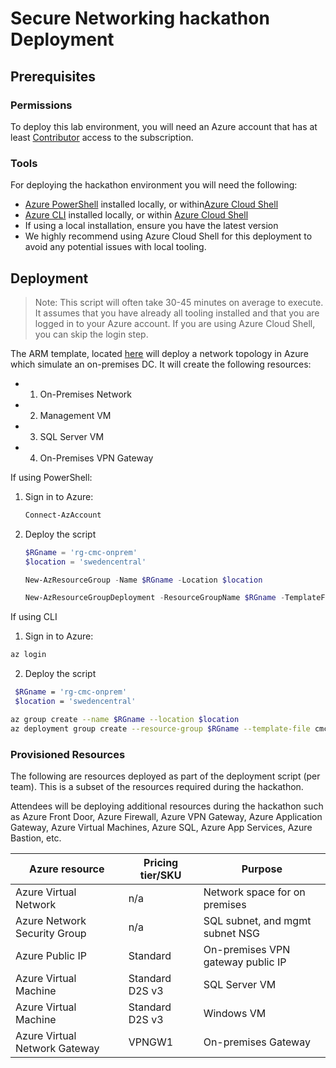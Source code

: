 # Secure Networking hackathon Deployment

## Prerequisites

### Permissions

To deploy this lab environment, you will need an Azure account that has at least [Contributor](https://docs.microsoft.com/azure/role-based-access-control/built-in-roles#contributor) access to the subscription.

### Tools

For deploying the hackathon environment you will need the following:

- [Azure PowerShell](https://learn.microsoft.com/powershell/azure/install-az-ps?view=azps-8.3.0) installed locally, or within[Azure Cloud Shell](https://learn.microsoft.com/azure/cloud-shell/overview)
- [Azure CLI](https://learn.microsoft.com/cli/azure/install-azure-cli) installed locally, or within [Azure Cloud Shell](https://learn.microsoft.com/azure/cloud-shell/overview)
- If using a local installation, ensure you have the latest version
- We highly recommend using Azure Cloud Shell for this deployment to avoid any potential issues with local tooling.

## Deployment

> Note: This script will often take 30-45 minutes on average to execute. It assumes that you have already all tooling installed and that you are logged in to your Azure account. If you are using Azure Cloud Shell, you can skip the login step.

The ARM template, located [here](./OnPrem/cmc-arm.json) will deploy a network topology in Azure which simulate an on-premises DC. It will create the following resources:
- 1. On-Premises Network
- 2. Management VM
- 3. SQL Server VM
- 4. On-Premises VPN Gateway

If using PowerShell: 

1. Sign in to Azure:

    ```Powershell
    Connect-AzAccount
    ```
2. Deploy the script     

    ```Powershell    
    $RGname = 'rg-cmc-onprem'
    $location = 'swedencentral'

    New-AzResourceGroup -Name $RGname -Location $location

    New-AzResourceGroupDeployment -ResourceGroupName $RGname -TemplateFile cmc-arm.json
    ```
If using CLI

1. Sign in to Azure:

```sh
az login
```

2. Deploy the script 

```sh
 $RGname = 'rg-cmc-onprem'
 $location = 'swedencentral'

az group create --name $RGname --location $location
az deployment group create --resource-group $RGname --template-file cmc-arm.json            
```

### Provisioned Resources

The following are resources deployed as part of the deployment script (per team). This is a subset of the resources required during the hackathon.

Attendees will be deploying additional resources during the hackathon such as Azure Front Door, Azure Firewall, Azure VPN Gateway, Azure Application Gateway, Azure Virtual Machines, Azure SQL, Azure App Services, Azure Bastion, etc.

| Azure resource                | Pricing tier/SKU | Purpose                                          |
| ----------------------------- | ---------------- | ------------------------------------------------ |
| Azure Virtual Network         | n/a              | Network space for on premises                    |
| Azure Network Security Group  | n/a              | SQL subnet, and mgmt subnet NSG                  |
| Azure Public IP               | Standard         | On-premises VPN gateway public IP                |
| Azure Virtual Machine         | Standard D2S v3  | SQL Server VM                                    |
| Azure Virtual Machine         | Standard D2S v3  | Windows VM                                       |
| Azure Virtual Network Gateway | VPNGW1           | On-premises Gateway                              |
